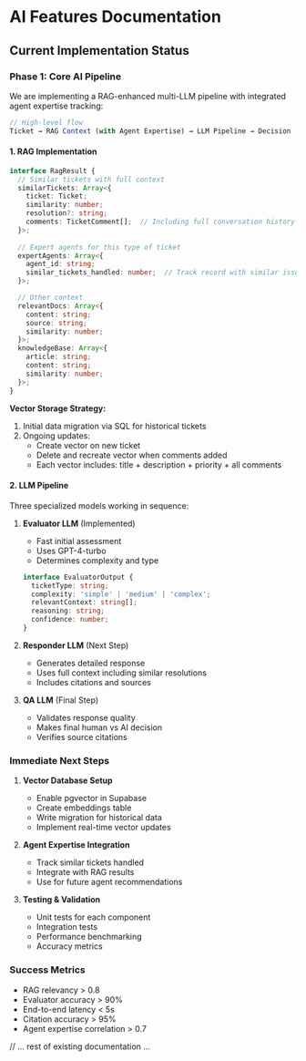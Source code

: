 # AI Features Documentation

## Current Implementation Status

### Phase 1: Core AI Pipeline
We are implementing a RAG-enhanced multi-LLM pipeline with integrated agent expertise tracking:

```typescript
// High-level flow
Ticket → RAG Context (with Agent Expertise) → LLM Pipeline → Decision
```

#### 1. RAG Implementation
```typescript
interface RagResult {
  // Similar tickets with full context
  similarTickets: Array<{
    ticket: Ticket;
    similarity: number;
    resolution?: string;
    comments: TicketComment[];  // Including full conversation history
  }>;
  
  // Expert agents for this type of ticket
  expertAgents: Array<{
    agent_id: string;
    similar_tickets_handled: number;  // Track record with similar issues
  }>;

  // Other context
  relevantDocs: Array<{
    content: string;
    source: string;
    similarity: number;
  }>;
  knowledgeBase: Array<{
    article: string;
    content: string;
    similarity: number;
  }>;
}
```

**Vector Storage Strategy:**
1. Initial data migration via SQL for historical tickets
2. Ongoing updates:
   - Create vector on new ticket
   - Delete and recreate vector when comments added
   - Each vector includes: title + description + priority + all comments

#### 2. LLM Pipeline
Three specialized models working in sequence:

1. **Evaluator LLM** (Implemented)
   - Fast initial assessment
   - Uses GPT-4-turbo
   - Determines complexity and type
   ```typescript
   interface EvaluatorOutput {
     ticketType: string;
     complexity: 'simple' | 'medium' | 'complex';
     relevantContext: string[];
     reasoning: string;
     confidence: number;
   }
   ```

2. **Responder LLM** (Next Step)
   - Generates detailed response
   - Uses full context including similar resolutions
   - Includes citations and sources

3. **QA LLM** (Final Step)
   - Validates response quality
   - Makes final human vs AI decision
   - Verifies source citations

### Immediate Next Steps

1. **Vector Database Setup**
   - Enable pgvector in Supabase
   - Create embeddings table
   - Write migration for historical data
   - Implement real-time vector updates

2. **Agent Expertise Integration**
   - Track similar tickets handled
   - Integrate with RAG results
   - Use for future agent recommendations

3. **Testing & Validation**
   - Unit tests for each component
   - Integration tests
   - Performance benchmarking
   - Accuracy metrics

### Success Metrics
- RAG relevancy > 0.8
- Evaluator accuracy > 90%
- End-to-end latency < 5s
- Citation accuracy > 95%
- Agent expertise correlation > 0.7

// ... rest of existing documentation ... 